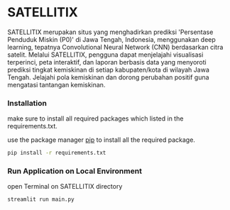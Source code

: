 # SATELLITIX
SATELLITIX merupakan situs yang menghadirkan prediksi 'Persentase Penduduk Miskin (P0)' di Jawa Tengah, Indonesia, menggunakan deep learning, tepatnya Convolutional Neural Network (CNN) berdasarkan citra satelit. Melalui SATELLITIX, pengguna dapat menjelajahi visualisasi terperinci, peta interaktif, dan laporan berbasis data yang menyoroti prediksi tingkat kemiskinan di setiap kabupaten/kota di wilayah Jawa Tengah. Jelajahi pola kemiskinan dan dorong perubahan positif guna mengatasi tantangan kemiskinan.

### Installation
make sure to install all required packages which listed in the requirements.txt.

use the package manager [pip](https://pip.pypa.io/en/stable/) to install all the required package.

```bash
pip install -r requirements.txt
```

### Run Application on Local Environment
open Terminal on SATELLITIX directory
```bash
streamlit run main.py
```